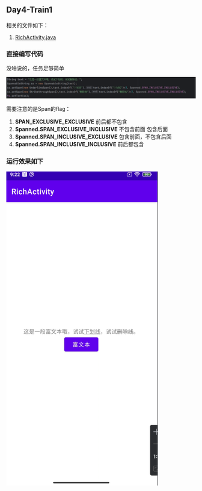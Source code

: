 ## Day4-Train1

相关的文件如下：
1. [RichActivity.java](https://partner-gitlab.mioffice.cn/nj-trainingcollege/miclassroom240819/androidgroup4/tanzhehao/homework/-/blob/main/day4/app/src/main/java/fan/akua/day4/activities/RichActivity.java)

### 直接编写代码

没啥说的，任务足够简单

![代码](vx_images/145895712239779.png)

需要注意的是Span的flag：

1. **SPAN_EXCLUSIVE_EXCLUSIVE** 前后都不包含
2. **Spanned.SPAN_EXCLUSIVE_INCLUSIVE** 不包含前面 包含后面
3. **Spanned.SPAN_INCLUSIVE_EXCLUSIVE** 包含前面，不包含后面
4. **Spanned.SPAN_INCLUSIVE_INCLUSIVE** 前后都包含

### 运行效果如下

![运行](vx_images/401273712901185.png)
